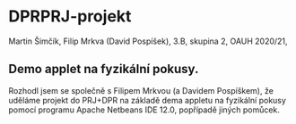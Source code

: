 # DPRPRJ-projekt
 Martin Šimčík, Filip Mrkva (David Pospíšek), 3.B, skupina 2, OAUH 2020/21,
## Demo applet na fyzikální pokusy.
 Rozhodl jsem se společně s Filipem Mrkvou (a Davidem Pospíškem), že uděláme projekt do PRJ+DPR na základě dema appletu na fyzikální pokusy pomocí programu Apache Netbeans IDE 12.0, popřípadě jiných pomůcek.
